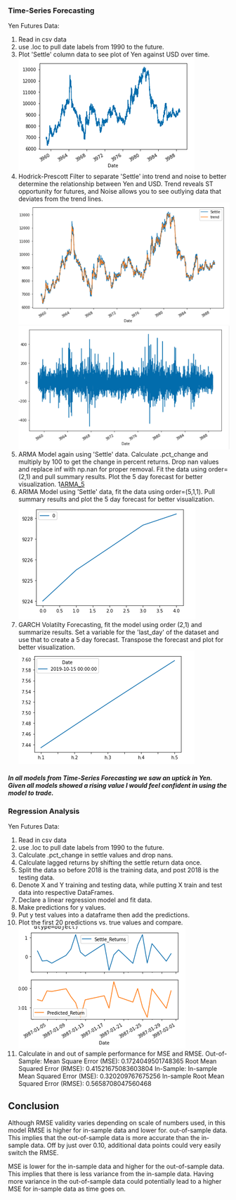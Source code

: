 ### Time-Series Forecasting

Yen Futures Data: 
1. Read in csv data
2. use .loc to pull date labels from 1990 to the future.
3. Plot 'Settle' column data to see plot of Yen against USD over time. 
![Settle_Forecast](./images/settle.png)
4. Hodrick-Prescott Filter to separate 'Settle' into trend and noise to better determine the relationship between Yen and USD. Trend reveals ST opportunity for futures, and Noise allows you to see outlying data that deviates from the trend lines. 
![HP_settle vs_trend](./images/hp_s_t.png)
![HP_noise](./images/hp_noise.png)
5. ARMA Model again using 'Settle' data. Calculate .pct_change and multiply by 100 to get the change in percent returns. Drop nan values and replace inf with np.nan for proper removal. Fit the data using order=(2,1) and pull summary results. Plot the 5 day forecast for better visualization. 
1[ARMA_5](./images/arma_5.png)
6. ARIMA Model using 'Settle' data, fit the data using order=(5,1,1). Pull summary results and plot the 5 day forecast for better visualization. 
![ARIMA_5](./images/arima_5.png)
7. GARCH Volatilty Forecasting, fit the model using order (2,1) and summarize results. Set a variable for the 'last_day' of the dataset and use that to create a 5 day forecast. Transpose the forecast and plot for better visualization. 
![GARCH](./images/garch.png)

##### In all models from Time-Series Forecasting we saw an uptick in Yen. Given all models showed a rising value I would feel confident in using the model to trade. 

### Regression Analysis 

Yen Futures Data: 
1. Read in csv data
2. use .loc to pull date labels from 1990 to the future. 
3. Calculate .pct_change in settle values and drop nans. 
4. Calculate lagged returns by shifting the settle return data once. 
5. Split the data so before 2018 is the training data, and post 2018 is the testing data. 
6. Denote X and Y training and testing data, while putting X train and test data into respective DataFrames. 
7. Declare a linear regression model and fit data. 
8. Make predictions for y values. 
9. Put y test values into a dataframe then add the predictions. 
10. Plot the first 20 predictions vs. true values and compare. 
![Linear_Regression_Compare_y](./images/lr_y.png)
11. Calculate in and out of sample performance for MSE and RMSE. 
    Out-of-Sample: 
        Mean Square Error (MSE): 0.1724049501748365
        Root Mean Squared Error (RMSE): 0.41521675083603804
    In-Sample: 
        In-sample Mean Squared Error (MSE): 0.320209767675256
        In-sample Root Mean Squared Error (RMSE): 0.5658708047560468


## Conclusion

Although RMSE validity varies depending on scale of numbers used, in this model RMSE is higher for in-sample data and lower for. out-of-sample data. This implies that the out-of-sample data is more accurate than the in-sample data. Off by just over 0.10, additional data points could very easily switch the RMSE.

MSE is lower for the in-sample data and higher for the out-of-sample data. This implies that there is less variance from the in-sample data. Having more variance in the out-of-sample data could potentially lead to a higher MSE for in-sample data as time goes on.